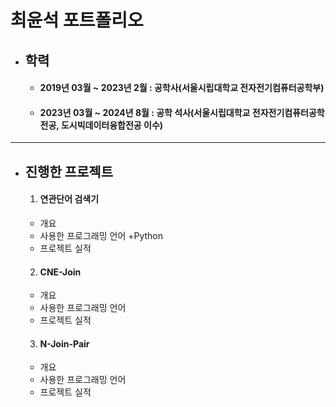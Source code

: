 # **최윤석 포트폴리오**

+ ## **학력**
  + #### 2019년 03월 ~ 2023년 2월 : 공학사(서울시립대학교 전자전기컴퓨터공학부)
  + #### 2023년 03월 ~ 2024년 8월 : 공학 석사(서울시립대학교 전자전기컴퓨터공학 전공, 도시빅데이터융합전공 이수)

---

+ ## **진행한 프로젝트**
  1. #### 연관단어 검색기
    + 개요
    + 사용한 프로그래밍 언어
      +Python   
    + 프로젝트 실적
  2. #### CNE-Join
    + 개요
    + 사용한 프로그래밍 언어
    + 프로젝트 실적
  3. #### N-Join-Pair
    + 개요
    + 사용한 프로그래밍 언어
    + 프로젝트 실적
